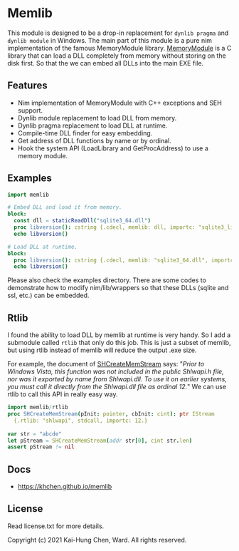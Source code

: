 # Memlib
This module is designed to be a drop-in replacement for `dynlib pragma` and `dynlib module` in Windows. The main part of this module is a pure nim implementation of the famous MemoryModule library. [MemoryModule](https://github.com/fancycode/MemoryModule) is a C library that can load a DLL completely from memory without storing on the disk first. So that the we can embed all DLLs into the main EXE file.

## Features
* Nim implementation of MemoryModule with C++ exceptions and SEH support.
* Dynlib module replacement to load DLL from memory.
* Dynlib pragma replacement to load DLL at runtime.
* Compile-time DLL finder for easy embedding.
* Get address of DLL functions by name or by ordinal.
* Hook the system API (LoadLibrary and GetProcAddress) to use a memory module.

## Examples
```nim
import memlib

# Embed DLL and load it from memory.
block:
  const dll = staticReadDll("sqlite3_64.dll")
  proc libversion(): cstring {.cdecl, memlib: dll, importc: "sqlite3_libversion".}
  echo libversion()

# Load DLL at runtime.
block:
  proc libversion(): cstring {.cdecl, memlib: "sqlite3_64.dll", importc: "sqlite3_libversion".}
  echo libversion()
```

Please also check the examples directory. There are some codes to demonstrate how to modify nim/lib/wrappers so that these DLLs (sqlite and ssl, etc.) can be embedded.

## Rtlib
I found the ability to load DLL by memlib at runtime is very handy. So I add a submodule called `rtlib` that only do this job. This is just a subset of memlib, but using rtlib instead of memlib will reduce the output .exe size.

For example, the document of  [SHCreateMemStream](https://docs.microsoft.com/en-us/windows/win32/api/shlwapi/nf-shlwapi-shcreatememstream) says: "*Prior to Windows Vista, this function was not included in the public Shlwapi.h file, nor was it exported by name from Shlwapi.dll. To use it on earlier systems, you must call it directly from the Shlwapi.dll file as ordinal 12.*" We can use rtlib to call this API in really easy way.

```nim
import memlib/rtlib
proc SHCreateMemStream(pInit: pointer, cbInit: cint): ptr IStream 
  {.rtlib: "shlwapi", stdcall, importc: 12.}
  
var str = "abcde"
let pStream = SHCreateMemStream(addr str[0], cint str.len)
assert pStream != nil
```

## Docs
* https://khchen.github.io/memlib

## License
Read license.txt for more details.

Copyright (c) 2021 Kai-Hung Chen, Ward. All rights reserved.
